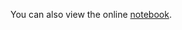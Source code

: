You can also view the online [notebook](http://nbviewer.ipython.org/github/iit-cs429/main/blob/master/lectures/lec11/Prob.ipynb).


